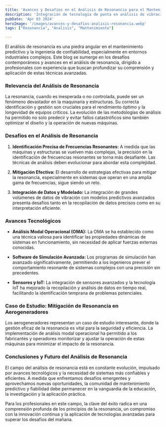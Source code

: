 ```yaml
---
title: 'Avances y Desafíos en el Análisis de Resonancia para el Mantenimiento Predictivo'
description: 'Integración de tecnología de punta en análisis de vibraciones para mantenimiento predictivo, con enfoque en software de análisis y sensores innovadores'
pubDate: 'Apr 03 2024'
heroImage: '/images/avances-y-desafios-analisis-resonancia.webp'
tags: ["Resonancia", "Analisis", "Mantenimiento"]

---
```


El análisis de resonancia es una piedra angular en el mantenimiento predictivo y la ingeniería de confiabilidad, especialmente en entornos industriales complejos. Este blog se sumerge en los desafíos contemporáneos y avances en el análisis de resonancia, dirigido a profesionales con experiencia que buscan profundizar su comprensión y aplicación de estas técnicas avanzadas.

### Relevancia del Análisis de Resonancia

La resonancia, cuando es inesperada o no controlada, puede ser un fenómeno devastador en la maquinaria y estructuras. Su correcta identificación y gestión son cruciales para el rendimiento óptimo y la longevidad de equipos críticos. La evolución de las metodologías de análisis ha permitido no solo predecir y evitar fallos catastróficos sino también optimizar el diseño y la operación de nuevas máquinas.

### Desafíos en el Análisis de Resonancia

1. **Identificación Precisa de Frecuencias Resonantes:** A medida que las máquinas y estructuras se vuelven más complejas, la precisión en la identificación de frecuencias resonantes se torna más desafiante. Las técnicas de análisis deben evolucionar para abordar esta complejidad.

2. **Mitigación Efectiva:** El desarrollo de estrategias efectivas para mitigar la resonancia, especialmente en sistemas que operan en una amplia gama de frecuencias, sigue siendo un reto.

3. **Integración de Datos y Modelado:** La integración de grandes volúmenes de datos de vibración con modelos predictivos avanzados presenta desafíos tanto en la recopilación de datos precisos como en su interpretación eficiente.

### Avances Tecnológicos

- **Análisis Modal Operacional (OMA):** La OMA se ha establecido como una técnica valiosa para identificar las propiedades dinámicas de sistemas en funcionamiento, sin necesidad de aplicar fuerzas externas conocidas.

- **Software de Simulación Avanzada:** Los programas de simulación han avanzado significativamente, permitiendo a los ingenieros prever el comportamiento resonante de sistemas complejos con una precisión sin precedentes.

- **Sensores y IoT:** La integración de sensores avanzados y la tecnología IoT ha mejorado la recopilación y análisis de datos en tiempo real, facilitando la identificación temprana de problemas potenciales.

### Caso de Estudio: Mitigación de Resonancia en Aerogeneradores

Los aerogeneradores representan un caso de estudio interesante, donde la gestión eficaz de la resonancia es vital para la seguridad y eficiencia. La implementación de análisis modal operacional ha permitido a los fabricantes y operadores monitorizar y ajustar la operación de estas máquinas para minimizar el impacto de la resonancia.

### Conclusiones y Futuro del Análisis de Resonancia

El campo del análisis de resonancia está en constante evolución, impulsado por avances tecnológicos y la necesidad de sistemas más confiables y eficientes. A medida que enfrentamos desafíos emergentes y aprovechamos nuevas oportunidades, la comunidad de mantenimiento predictivo y fiabilidad debe permanecer en la vanguardia de la educación, la investigación y la aplicación práctica.

Para los profesionales en este campo, la clave del éxito radica en una comprensión profunda de los principios de la resonancia, un compromiso con la innovación continua y la aplicación de tecnologías avanzadas para superar los desafíos del mañana.
